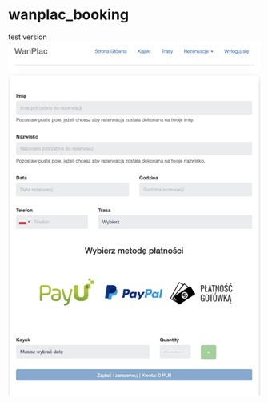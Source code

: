 # wanplac_booking
test version
![Demonstrative image](https://github.com/mstelwach/wanplac_booking/blob/master/demonstrative_image.png)

